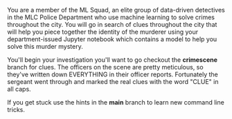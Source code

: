You are a member of the ML Squad, an elite group of data-driven detectives in the MLC Police Department who use machine learning to solve crimes throughout the city.  You will go in search of clues throughout the city that will help you piece together the identity of the murderer using your department-issued Jupyter notebook which contains a model to help you solve this murder mystery. 

You'll begin your investigation you'll want to go checkout the <strong>crimescene</strong> branch for clues.  The officers on the scene are pretty meticulous, so they've written down EVERYTHING in their officer reports. Fortunately the sergeant went through and marked the real clues with the word "CLUE" in all caps.

If you get stuck use the hints in the <strong>main</strong> branch to learn new command line tricks.   